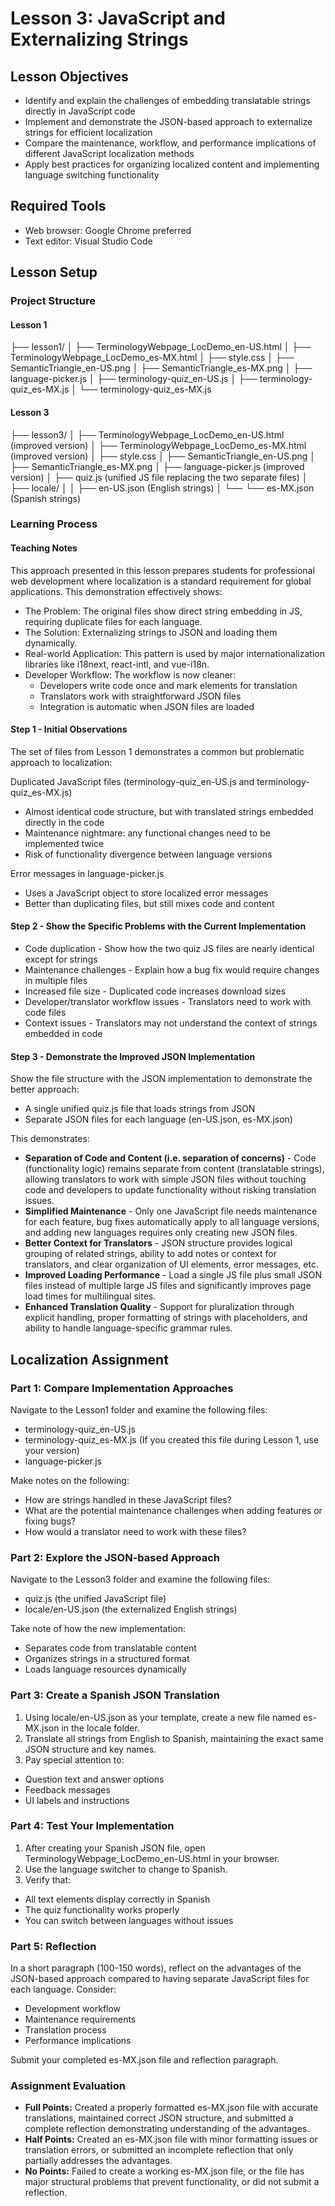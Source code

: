 # Lesson 3: JavaScript and Externalizing Strings

## Lesson Objectives
- Identify and explain the challenges of embedding translatable strings directly in JavaScript code
- Implement and demonstrate the JSON-based approach to externalize strings for efficient localization
- Compare the maintenance, workflow, and performance implications of different JavaScript localization methods
- Apply best practices for organizing localized content and implementing language switching functionality

## Required Tools
- Web browser: Google Chrome preferred
- Text editor: Visual Studio Code

## Lesson Setup

### Project Structure

#### Lesson 1

├── lesson1/
│   ├── TerminologyWebpage_LocDemo_en-US.html
│   ├── TerminologyWebpage_LocDemo_es-MX.html
│   ├── style.css
│   ├── SemanticTriangle_en-US.png
│   ├── SemanticTriangle_es-MX.png
│   ├── language-picker.js
│   ├── terminology-quiz_en-US.js
│   ├── terminology-quiz_es-MX.js
│   └── terminology-quiz_es-MX.js

#### Lesson 3

├── lesson3/
│   ├── TerminologyWebpage_LocDemo_en-US.html  (improved version)
│   ├── TerminologyWebpage_LocDemo_es-MX.html  (improved version)
│   ├── style.css
│   ├── SemanticTriangle_en-US.png
│   ├── SemanticTriangle_es-MX.png
│   ├── language-picker.js                     (improved version)
│   ├── quiz.js                                (unified JS file replacing the two separate files)
│   ├── locale/
│   │   ├── en-US.json                         (English strings)
│   └── └── es-MX.json                         (Spanish strings)

### Learning Process

#### Teaching Notes
This approach presented in this lesson prepares students for professional web development where localization is a standard requirement for global applications. This demonstration effectively shows:
- The Problem: The original files show direct string embedding in JS, requiring duplicate files for each language.
- The Solution: Externalizing strings to JSON and loading them dynamically.
- Real-world Application: This pattern is used by major internationalization libraries like i18next, react-intl, and vue-i18n.
- Developer Workflow: The workflow is now cleaner:
  - Developers write code once and mark elements for translation
  - Translators work with straightforward JSON files
  - Integration is automatic when JSON files are loaded

#### Step 1 - Initial Observations

The set of files from Lesson 1 demonstrates a common but problematic approach to localization:

Duplicated JavaScript files (terminology-quiz_en-US.js and terminology-quiz_es-MX.js)
- Almost identical code structure, but with translated strings embedded directly in the code
- Maintenance nightmare: any functional changes need to be implemented twice
- Risk of functionality divergence between language versions

Error messages in language-picker.js
- Uses a JavaScript object to store localized error messages
- Better than duplicating files, but still mixes code and content

#### Step 2 - Show the Specific Problems with the Current Implementation
- Code duplication - Show how the two quiz JS files are nearly identical except for strings
- Maintenance challenges - Explain how a bug fix would require changes in multiple files
- Increased file size - Duplicated code increases download sizes
- Developer/translator workflow issues - Translators need to work with code files
- Context issues - Translators may not understand the context of strings embedded in code

#### Step 3 - Demonstrate the Improved JSON Implementation

Show the file structure with the JSON implementation to demonstrate the better approach:
- A single unified quiz.js file that loads strings from JSON
- Separate JSON files for each language (en-US.json, es-MX.json)

This demonstrates:
- **Separation of Code and Content (i.e. separation of concerns)** - Code (functionality logic) remains separate from content (translatable strings), allowing translators to work with simple JSON files without touching code and developers to update functionality without risking translation issues.
- **Simplified Maintenance** - Only one JavaScript file needs maintenance for each feature, bug fixes automatically apply to all language versions, and adding new languages requires only creating new JSON files.
- **Better Context for Translators** - JSON structure provides logical grouping of related strings, ability to add notes or context for translators, and clear organization of UI elements, error messages, etc.
- **Improved Loading Performance** - Load a single JS file plus small JSON files instead of multiple large JS files and significantly improves page load times for multilingual sites.
- **Enhanced Translation Quality** - Support for pluralization through explicit handling, proper formatting of strings with placeholders, and ability to handle language-specific grammar rules.

## Localization Assignment

### Part 1: Compare Implementation Approaches

Navigate to the Lesson1 folder and examine the following files:
- terminology-quiz_en-US.js
- terminology-quiz_es-MX.js (If you created this file during Lesson 1, use your version)
- language-picker.js

Make notes on the following:
- How are strings handled in these JavaScript files?
- What are the potential maintenance challenges when adding features or fixing bugs?
- How would a translator need to work with these files?

### Part 2: Explore the JSON-based Approach
Navigate to the Lesson3 folder and examine the following files:
- quiz.js (the unified JavaScript file)
- locale/en-US.json (the externalized English strings)

Take note of how the new implementation:
- Separates code from translatable content
- Organizes strings in a structured format
- Loads language resources dynamically

### Part 3: Create a Spanish JSON Translation
1. Using locale/en-US.json as your template, create a new file named es-MX.json in the locale folder.
2. Translate all strings from English to Spanish, maintaining the exact same JSON structure and key names.
3. Pay special attention to:
- Question text and answer options
- Feedback messages
- UI labels and instructions

### Part 4: Test Your Implementation
1. After creating your Spanish JSON file, open TerminologyWebpage_LocDemo_en-US.html in your browser.
2.  Use the language switcher to change to Spanish.
3. Verify that:
- All text elements display correctly in Spanish
- The quiz functionality works properly
- You can switch between languages without issues

### Part 5: Reflection
In a short paragraph (100-150 words), reflect on the advantages of the JSON-based approach compared to having separate JavaScript files for each language. Consider:
- Development workflow
- Maintenance requirements
- Translation process
- Performance implications

Submit your completed es-MX.json file and reflection paragraph.

### Assignment Evaluation

- **Full Points:** Created a properly formatted es-MX.json file with accurate translations, maintained correct JSON structure, and submitted a complete reflection demonstrating understanding of the advantages.
- **Half Points:** Created an es-MX.json file with minor formatting issues or translation errors, or submitted an incomplete reflection that only partially addresses the advantages.
- **No Points:** Failed to create a working es-MX.json file, or the file has major structural problems that prevent functionality, or did not submit a reflection.
